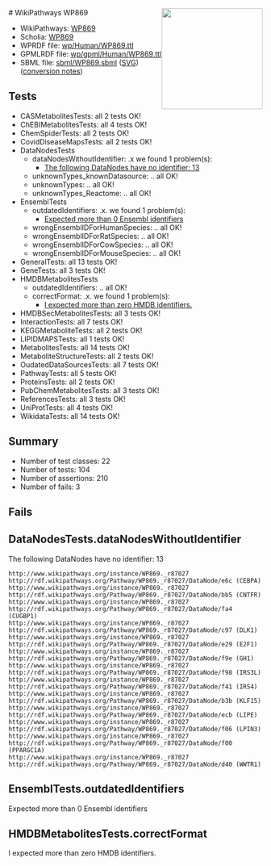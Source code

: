 <img style="float: right; width: 200px" src="../logo.png" />
# WikiPathways WP869

* WikiPathways: [WP869](https://identifiers.org/wikipathways:WP869)
* Scholia: [WP869](https://scholia.toolforge.org/wikipathways/WP869)
* WPRDF file: [wp/Human/WP869.ttl](../wp/Human/WP869.ttl)
* GPMLRDF file: [wp/gpml/Human/WP869.ttl](../wp/gpml/Human/WP869.ttl)
* SBML file: [sbml/WP869.sbml](../sbml/WP869.sbml) ([SVG](../sbml/WP869.svg)) ([conversion notes](../sbml/WP869.txt))

## Tests
* CASMetabolitesTests: all 2 tests OK!
* ChEBIMetabolitesTests: all 4 tests OK!
* ChemSpiderTests: all 2 tests OK!
* CovidDiseaseMapsTests: all 2 tests OK!
* DataNodesTests
    * dataNodesWithoutIdentifier: .x we found 1 problem(s):
        * [The following DataNodes have no identifier: 13](#8792c493)
    * unknownTypes_knownDatasource: .. all OK!
    * unknownTypes: .. all OK!
    * unknownTypes_Reactome: .. all OK!
* EnsemblTests
    * outdatedIdentifiers: .x. we found 1 problem(s):
        * [Expected more than 0 Ensembl identifiers](#f44398b7)
    * wrongEnsemblIDForHumanSpecies: .. all OK!
    * wrongEnsemblIDForRatSpecies: .. all OK!
    * wrongEnsemblIDForCowSpecies: .. all OK!
    * wrongEnsemblIDForMouseSpecies: .. all OK!
* GeneralTests: all 13 tests OK!
* GeneTests: all 3 tests OK!
* HMDBMetabolitesTests
    * outdatedIdentifiers: .. all OK!
    * correctFormat: .x. we found 1 problem(s):
        * [I expected more than zero HMDB identifiers.](#ad154c1e)
* HMDBSecMetabolitesTests: all 3 tests OK!
* InteractionTests: all 7 tests OK!
* KEGGMetaboliteTests: all 2 tests OK!
* LIPIDMAPSTests: all 1 tests OK!
* MetabolitesTests: all 14 tests OK!
* MetaboliteStructureTests: all 2 tests OK!
* OudatedDataSourcesTests: all 7 tests OK!
* PathwayTests: all 5 tests OK!
* ProteinsTests: all 2 tests OK!
* PubChemMetabolitesTests: all 3 tests OK!
* ReferencesTests: all 3 tests OK!
* UniProtTests: all 4 tests OK!
* WikidataTests: all 14 tests OK!


## Summary

* Number of test classes: 22
* Number of tests: 104
* Number of assertions: 210
* Number of fails: 3

## Fails

<a name="8792c493" />

## DataNodesTests.dataNodesWithoutIdentifier

The following DataNodes have no identifier: 13
```
http://www.wikipathways.org/instance/WP869._r87027 http://rdf.wikipathways.org/Pathway/WP869._r87027/DataNode/e6c (CEBPA)
http://www.wikipathways.org/instance/WP869._r87027 http://rdf.wikipathways.org/Pathway/WP869._r87027/DataNode/bb5 (CNTFR)
http://www.wikipathways.org/instance/WP869._r87027 http://rdf.wikipathways.org/Pathway/WP869._r87027/DataNode/fa4 (CUGBP1)
http://www.wikipathways.org/instance/WP869._r87027 http://rdf.wikipathways.org/Pathway/WP869._r87027/DataNode/c97 (DLK1)
http://www.wikipathways.org/instance/WP869._r87027 http://rdf.wikipathways.org/Pathway/WP869._r87027/DataNode/e29 (E2F1)
http://www.wikipathways.org/instance/WP869._r87027 http://rdf.wikipathways.org/Pathway/WP869._r87027/DataNode/f9e (GH1)
http://www.wikipathways.org/instance/WP869._r87027 http://rdf.wikipathways.org/Pathway/WP869._r87027/DataNode/f98 (IRS3L)
http://www.wikipathways.org/instance/WP869._r87027 http://rdf.wikipathways.org/Pathway/WP869._r87027/DataNode/f41 (IRS4)
http://www.wikipathways.org/instance/WP869._r87027 http://rdf.wikipathways.org/Pathway/WP869._r87027/DataNode/b3b (KLF15)
http://www.wikipathways.org/instance/WP869._r87027 http://rdf.wikipathways.org/Pathway/WP869._r87027/DataNode/ecb (LIPE)
http://www.wikipathways.org/instance/WP869._r87027 http://rdf.wikipathways.org/Pathway/WP869._r87027/DataNode/f06 (LPIN3)
http://www.wikipathways.org/instance/WP869._r87027 http://rdf.wikipathways.org/Pathway/WP869._r87027/DataNode/f00 (PPARGC1A)
http://www.wikipathways.org/instance/WP869._r87027 http://rdf.wikipathways.org/Pathway/WP869._r87027/DataNode/d40 (WWTR1)
```

<a name="f44398b7" />

## EnsemblTests.outdatedIdentifiers

Expected more than 0 Ensembl identifiers
<a name="ad154c1e" />

## HMDBMetabolitesTests.correctFormat

I expected more than zero HMDB identifiers.
